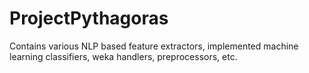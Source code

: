 # ProjectPythagoras
Contains various NLP based feature extractors, implemented machine learning classifiers, weka handlers, preprocessors, etc.
